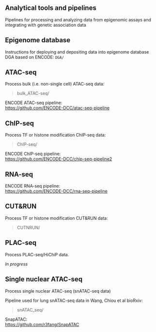 ## Analytical tools and pipelines

Pipelines for processing and analyzing data from epigenomic assays and integrating with genetic association data

## Epigenome database
Instructions for deploying and depositing data into epigenome database DGA based on ENCODE: `DGA/`

  
## ATAC-seq
Process bulk (i.e. non-single cell) ATAC-seq data: 
>bulk_ATAC-seq/

ENCODE ATAC-seq pipeline:  
https://github.com/ENCODE-DCC/atac-seq-pipeline

## ChIP-seq
Process TF or histone modification ChIP-seq data:
>ChIP-seq/

ENCODE ChIP-seq pipeline:  
https://github.com/ENCODE-DCC/chip-seq-pipeline2

## RNA-seq

ENCODE RNA-seq pipeline:  
https://github.com/ENCODE-DCC/rna-seq-pipeline

## CUT&RUN
Process TF or histone modification CUT&RUN data:
>CUTNRUN/

## PLAC-seq
Process PLAC-seq/HiChiP data.

*In progress*

## Single nuclear ATAC-seq
Process single nuclear ATAC-seq (snATAC-seq data)

Pipeline used for lung snATAC-seq data in Wang, Chiou et al bioRxiv:
>snATAC_seq/

SnapATAC:  
https://github.com/r3fang/SnapATAC


